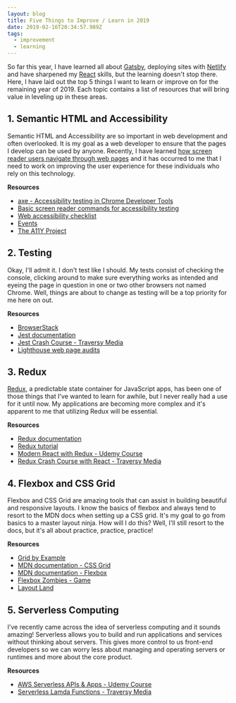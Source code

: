 ```yaml
---
layout: blog
title: Five Things to Improve / Learn in 2019
date: 2019-02-16T20:34:57.989Z
tags:
  - improvement
  - learning
---
```

So far this year, I have learned all about [Gatsby](https://www.gatsbyjs.org/), deploying sites with [Netlify](https://app.netlify.com/) and have sharpened my [React](https://reactjs.org/) skills, but the learning doesn't stop there. Here, I have laid out the top 5 things I want to learn or improve on for the remaining year of 2019. Each topic contains a list of resources that will bring value in leveling up in these areas.

## 1. Semantic HTML and Accessibility

Semantic HTML and Accessibility are so important in web development and often overlooked. It is my goal as a web developer to ensure that the pages I develop can be used by anyone. Recently, I have learned [how screen reader users navigate through web pages](https://www.smashingmagazine.com/2019/02/accessibility-webinar/) and it has occurred to me that I need to work on improving the user experience for these individuals who rely on this technology.

**Resources**

* [axe - Accessibility testing in Chrome Developer Tools](https://chrome.google.com/webstore/detail/axe/lhdoppojpmngadmnindnejefpokejbdd?hl=en-US)
* [Basic screen reader commands for accessibility testing](https://developer.paciellogroup.com/blog/2015/01/basic-screen-reader-commands-for-accessibility-testing/)
* [Web accessibility checklist](https://a11yproject.com/checklist)
* [Events](https://a11yproject.com/events)
* [The A11Y Project](https://a11yproject.com/)

## 2. Testing

Okay, I'll admit it. I don't test like I should. My tests consist of checking the console, clicking around to make sure everything works as intended and eyeing the page in question in one or two other browsers not named Chrome. Well, things are about to change as testing will be a top priority for me here on out. 

**Resources**

* [BrowserStack](https://www.browserstack.com/)
* [Jest documentation](https://jestjs.io/docs/en/getting-started)
* [Jest Crash Course - Traversy Media](https://www.youtube.com/watch?v=7r4xVDI2vho)
* [Lighthouse web page audits](https://developers.google.com/web/tools/lighthouse/)

## 3. Redux

[Redux](https://redux.js.org/), a predictable state container for JavaScript apps, has been one of those things that I've wanted to learn for awhile, but I never really had a use for it until now. My applications are becoming more complex and it's apparent to me that utilizing Redux will be essential.

**Resources**

* [Redux documentation](https://redux.js.org/introduction/getting-started)
* [Redux tutorial](https://redux.js.org/basics/basic-tutorial)
* [Modern React with Redux - Udemy Course](https://www.udemy.com/react-redux/)
* [Redux Crash Course with React - Traversy Media](https://www.youtube.com/watch?v=93p3LxR9xfM)

## 4. Flexbox and CSS Grid

Flexbox and CSS Grid are amazing tools that can assist in building beautiful and responsive layouts. I know the basics of flexbox and always tend to resort to the MDN docs when setting up a CSS grid. It's my goal to go from basics to a master layout ninja. How will I do this? Well, I'll still resort to the docs, but it's all about practice, practice, practice!

**Resources**

* [Grid by Example](https://gridbyexample.com/examples/)
* [MDN documentation - CSS Grid](https://developer.mozilla.org/en-US/docs/Web/CSS/CSS_Grid_Layout)
* [MDN documentation - Flexbox](https://developer.mozilla.org/en-US/docs/Web/CSS/CSS_Flexible_Box_Layout/Basic_Concepts_of_Flexbox)
* [Flexbox Zombies - Game](https://flexboxzombies.com/p/flexbox-zombies)
* [Layout Land](https://www.youtube.com/layoutland)

## 5. Serverless Computing

I've recently came across the idea of serverless computing and it sounds amazing! Serverless allows you to build and run applications and services without thinking about servers. This gives more control to us front-end developers so we can worry less about managing and operating servers or runtimes and more about the core product.

**Resources**

* [AWS Serverless APIs & Apps - Udemy Course](https://www.udemy.com/aws-serverless-a-complete-introduction/)
* [Serverless Lamda Functions - Traversy Media](https://www.youtube.com/watch?v=drJwMlD9Mjo)
